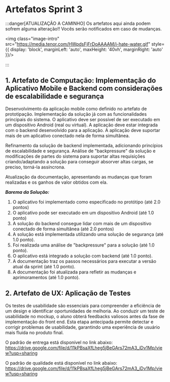 # Artefatos Sprint 3

:::danger[ATUALIZAÇÃO A CAMINHO]
Os artefatos aqui ainda podem sofrem alguma alteração!! Vocês serão notificados em caso de mudanças.

<img class="image-intro" src="https://media.tenor.com/HWpdsFjFrDoAAAAM/i-hate-water.gif" style={{ display: 'block', marginLeft: 'auto', maxHeight: '40vh', marginRight: 'auto' }}/>

:::

## 1. Artefato de Computação: Implementação do Aplicativo Mobile e Backend com considerações de escalabilidade e segurança

Desenvolvimento da aplicação mobile como definido no artefato de prototipação. Implementação da solução já com as funcionalidades principais do sistema. O aplicativo deve ser possível de ser executado em um dispositivo Android (real ou virtual). 
A aplicação deve estar integrada com o backend desenvolvido para a aplicação. A aplicação deve suportar mais de um aplicativo conectado nela de forma simultânea. 

Refinamento da solução de backend implementada, adicionando princípios de escalabilidade e segurança. Análise de "backpressure" da solução e modificações de partes do sistema para suportar altas requisições criando/adaptando a solução para conseguir absorver altas cargas, se preciso, torná-la assíncrona. 

Atualização da documentação, apresentando as mudanças que foram realizadas e os ganhos de valor obtidos com ela. 

***Barema da Solução:***

1. O aplicativo foi implementado como especificado no protótipo (até 2.0 pontos)
2. O aplicativo pode ser executado em um dispositivo Android (até 1.0 ponto)
3. A solução do backend consegue lidar com mais de um dispositivo conectado de forma simultânea (até 2.0 pontos)
4. A solução está implementada utilizando uma solução de segurança (até 1.0 ponto).
5. Foi realizada uma análise de "backpressure" para a solução (até 1.0 ponto).
6. O aplicativo está integrado a solução com backend (até 1.0 ponto).
7. A documentação traz os passos necessários para executar a versão atual da sprint (até 1.0 ponto).
8. A documentação foi atualizada para refletir as mudanças e aprimoramentos (até 1.0 ponto).


## 2. Artefato de UX: Aplicação de Testes

Os testes de usabilidade são essenciais para compreender a eficiência de um design e identificar oportunidades de melhoria. Ao conduzir um teste de usabilidade no mockup, o aluno obterá feedbacks valiosos antes da fase de implementação do front end. Esta etapa antecipada permite detectar e corrigir problemas de usabilidade, garantindo uma experiência de usuário mais fluida no produto final.

O padrão de entrega está disponível no link abaixo:
https://drive.google.com/file/d/11kPBsaXfLheg5jBeGArs72mA3_iDv1Mp/view?usp=sharing

O padrão de qualidade está disponível no link abaixo:
https://drive.google.com/file/d/11kPBsaXfLheg5jBeGArs72mA3_iDv1Mp/view?usp=sharing 